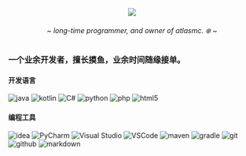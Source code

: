 <div align="center">
	<img src="https://i0.hdslb.com/bfs/new_dyn/e17b33b0fab16a4c20bcc2a8c4703ba1674143709.jpg" />
	<h6>~ <i>long-time programmer, and owner of atlasmc. ❄️</i> ~</h6>
	<!-- badges
	<img src="https://visitor-badge.glitch.me/badge?page_id=yukisnow0.yukisnow0" /> -->
</div>

### 一个业余开发者，擅长摸鱼，业余时间随缘接单。

#### 开发语言
![java](https://img.shields.io/badge/-java-blue?style=for-the-badge&logo=OpenJDK&logoColor=white)
![kotlin](https://img.shields.io/badge/-kotlin-blue?style=for-the-badge&logo=kotlin&logoColor=white)
![C#](https://img.shields.io/badge/-c%23-blue?style=for-the-badge&logo=C&logoColor=white)
![python](https://img.shields.io/badge/-python-blue?style=for-the-badge&logo=python&logoColor=white)
![php](https://img.shields.io/badge/-php-blue?style=for-the-badge&logo=php&logoColor=white)
![html5](https://img.shields.io/badge/-HTML5-blue?style=for-the-badge&logo=html5&logoColor=white)

#### 编程工具
![idea](https://img.shields.io/badge/-idea-black?style=for-the-badge&logo=intellij-idea&logoColor=white)
![PyCharm](https://img.shields.io/badge/-PyCharm-black?style=for-the-badge&logo=PyCharm&logoColor=white)
![Visual Studio](https://img.shields.io/badge/-Visual%20Studio-black?style=for-the-badge&logo=visualstudio&logoColor=white)
![VSCode](https://img.shields.io/badge/-vscode-black?style=for-the-badge&logo=visualstudiocode&logoColor=white)
![maven](https://img.shields.io/badge/-maven-black?style=for-the-badge&logo=apache-maven&logoColor=white)
![gradle](https://img.shields.io/badge/-gradle-black?style=for-the-badge&logo=gradle&logoColor=white)
![git](https://img.shields.io/badge/-git-black?style=for-the-badge&logo=git&logoColor=white)
![github](https://img.shields.io/badge/github-black?style=for-the-badge&logo=github&logoColor=white)
![markdown](https://img.shields.io/badge/-markdown-black?style=for-the-badge&logo=markdown&logoColor=white)
